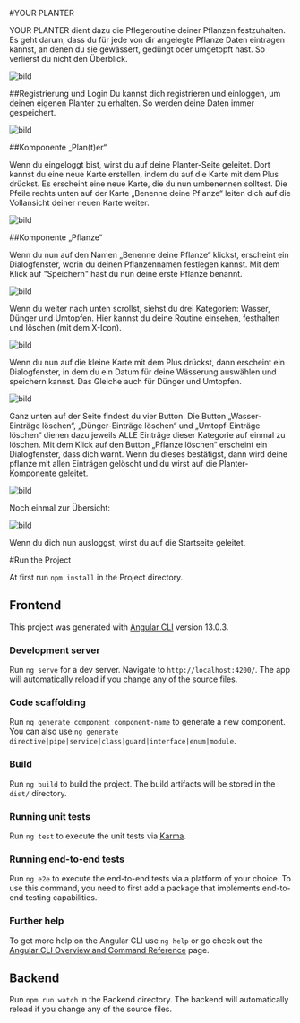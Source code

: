 #YOUR PLANTER

YOUR PLANTER dient dazu die Pflegeroutine deiner Pflanzen festzuhalten.
Es geht darum, dass du für jede von dir angelegte Pflanze Daten eintragen kannst, an denen du sie gewässert, gedüngt oder umgetopft hast. So verlierst du nicht den Überblick.


![bild](./frontend/src/assets/images/planter.png)

##Registrierung und Login
Du kannst dich registrieren und einloggen, um deinen eigenen Planter zu erhalten. So werden deine Daten immer gespeichert.

![bild](./frontend/src/assets/images/registration_succeeded.png)


##Komponente „Plan(t)er“

Wenn du eingeloggt bist, wirst du auf deine Planter-Seite geleitet.
Dort kannst du eine neue Karte erstellen, indem du auf die Karte mit dem Plus drückst.
Es erscheint eine neue Karte, die du nun umbenennen solltest. Die Pfeile rechts unten auf der Karte „Benenne deine Pflanze“ leiten dich auf die Vollansicht deiner neuen Karte weiter.

![bild](./frontend/src/assets/images/plant.png)

##Komponente „Pflanze“

Wenn du nun auf den Namen „Benenne deine Pflanze“ klickst, erscheint ein Dialogfenster, worin du deinen Pflanzennamen festlegen kannst.
Mit dem Klick auf "Speichern" hast du nun deine erste Pflanze benannt.

![bild](./frontend/src/assets/images/edit_plant.png)

Wenn du weiter nach unten scrollst, siehst du drei Kategorien: Wasser, Dünger und Umtopfen.
Hier kannst du deine Routine einsehen, festhalten und löschen (mit dem X-Icon).

![bild](./frontend/src/assets/images/wasser.png)


Wenn du nun auf die kleine Karte mit dem Plus drückst, dann erscheint ein Dialogfenster, in dem du ein Datum für deine Wässerung auswählen und speichern kannst.
Das Gleiche auch für Dünger und Umtopfen.

![bild](./frontend/src/assets/images/wasser_edit.png)


Ganz unten auf der Seite findest du vier Button. Die Button „Wasser-Einträge löschen“, „Dünger-Einträge löschen“ und „Umtopf-Einträge löschen“ dienen dazu jeweils ALLE Einträge dieser Kategorie auf einmal zu löschen.
Mit dem Klick auf den Button „Pflanze löschen“ erscheint ein Dialogfenster, dass dich warnt. Wenn du dieses bestätigst, dann wird deine pflanze mit allen Einträgen gelöscht und du wirst auf die Planter-Komponente geleitet.

![bild](./frontend/src/assets/images/Bearbeiten.png)

Noch einmal zur Übersicht:

![bild](./frontend/src/assets/images/plants.png)

Wenn du dich nun ausloggst, wirst du auf die Startseite geleitet.


#Run the Project

At first run `npm install` in the Project directory.

## Frontend

This project was generated with [Angular CLI](https://github.com/angular/angular-cli) version 13.0.3.

### Development server

Run `ng serve` for a dev server. Navigate to `http://localhost:4200/`. The app will automatically reload if you change any of the source files.

### Code scaffolding

Run `ng generate component component-name` to generate a new component. You can also use `ng generate directive|pipe|service|class|guard|interface|enum|module`.

### Build

Run `ng build` to build the project. The build artifacts will be stored in the `dist/` directory.

### Running unit tests

Run `ng test` to execute the unit tests via [Karma](https://karma-runner.github.io).

### Running end-to-end tests

Run `ng e2e` to execute the end-to-end tests via a platform of your choice. To use this command, you need to first add a package that implements end-to-end testing capabilities.

### Further help

To get more help on the Angular CLI use `ng help` or go check out the [Angular CLI Overview and Command Reference](https://angular.io/cli) page.


## Backend

Run `npm run watch` in the Backend directory. The backend will automatically reload if you change any of the source files.




